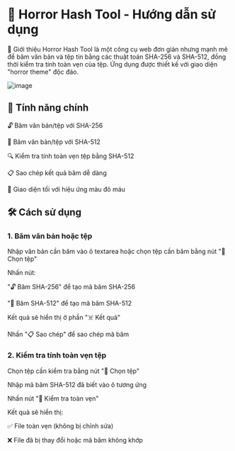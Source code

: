 <h1>📖 Horror Hash Tool - Hướng dẫn sử dụng</h1>

📌 Giới thiệu
Horror Hash Tool là một công cụ web đơn giản nhưng mạnh mẽ để băm văn bản và tệp tin bằng các thuật toán SHA-256 và SHA-512, đồng thời kiểm tra tính toàn vẹn của tệp. Ứng dụng được thiết kế với giao diện "horror theme" độc đáo.

![image](https://github.com/user-attachments/assets/a483d9e9-f7fc-44a0-9712-c14f026478fd)

<h2>🌟 Tính năng chính</h2>

🔓 Băm văn bản/tệp với SHA-256

🧬 Băm văn bản/tệp với SHA-512

🔍 Kiểm tra tính toàn vẹn tệp bằng SHA-512

📋 Sao chép kết quả băm dễ dàng

🎨 Giao diện tối với hiệu ứng màu đỏ máu

<h2>🛠 Cách sử dụng</h2>
<h3>1. Băm văn bản hoặc tệp</h3>
Nhập văn bản cần băm vào ô textarea hoặc chọn tệp cần băm bằng nút "📁 Chọn tệp"

Nhấn nút:

"🔓 Băm SHA-256" để tạo mã băm SHA-256

"🧬 Băm SHA-512" để tạo mã băm SHA-512

Kết quả sẽ hiển thị ở phần "☠️ Kết quả"

Nhấn "📋 Sao chép" để sao chép mã băm

<h3>2. Kiểm tra tính toàn vẹn tệp</h3>
Chọn tệp cần kiểm tra bằng nút "📁 Chọn tệp"

Nhập mã băm SHA-512 đã biết vào ô tương ứng

Nhấn nút "🧪 Kiểm tra toàn vẹn"

Kết quả sẽ hiển thị:

✅ File toàn vẹn (không bị chỉnh sửa)

❌ File đã bị thay đổi hoặc mã băm không khớp
